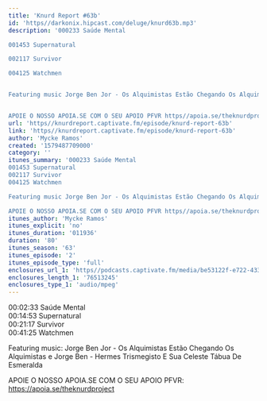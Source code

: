 ```yaml
---
title: 'Knurd Report #63b'
id: 'https//darkonix.hipcast.com/deluge/knurd63b.mp3'
description: '000233 Saúde Mental

001453 Supernatural

002117 Survivor

004125 Watchmen


Featuring music Jorge Ben Jor - Os Alquimistas Estão Chegando Os Alquimistas e Jorge Ben - Hermes Trismegisto E Sua Celeste Tábua De Esmeralda


APOIE O NOSSO APOIA.SE COM O SEU APOIO PFVR https//apoia.se/theknurdproject'
url: 'https//knurdreport.captivate.fm/episode/knurd-report-63b'
link: 'https//knurdreport.captivate.fm/episode/knurd-report-63b'
author: 'Mycke Ramos'
created: '1579487709000'
category: ''
itunes_summary: '000233 Saúde Mental
001453 Supernatural
002117 Survivor
004125 Watchmen

Featuring music Jorge Ben Jor - Os Alquimistas Estão Chegando Os Alquimistas e Jorge Ben - Hermes Trismegisto E Sua Celeste Tábua De Esmeralda

APOIE O NOSSO APOIA.SE COM O SEU APOIO PFVR https//apoia.se/theknurdproject'
itunes_author: 'Mycke Ramos'
itunes_explicit: 'no'
itunes_duration: '011936'
duration: '80'
itunes_season: '63'
itunes_episode: '2'
itunes_episode_type: 'full'
enclosures_url_1: 'https//podcasts.captivate.fm/media/be53122f-e722-4338-a598-f76f21332fb4/knurd63b_tc.mp3'
enclosures_length_1: '76513245'
enclosures_type_1: 'audio/mpeg'
---
```

00:02:33 Saúde Mental  
00:14:53 Supernatural  
00:21:17 Survivor  
00:41:25 Watchmen

Featuring music: Jorge Ben Jor - Os Alquimistas Estão Chegando Os Alquimistas e Jorge Ben - Hermes Trismegisto E Sua Celeste Tábua De Esmeralda

APOIE O NOSSO APOIA.SE COM O SEU APOIO PFVR: https://apoia.se/theknurdproject